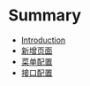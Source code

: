 # Summary

* [Introduction](README.md)
* [新增页面](docs/新增页面.md)
* [菜单配置](docs/菜单配置.md)
* [接口配置](docs/接口配置.md)

